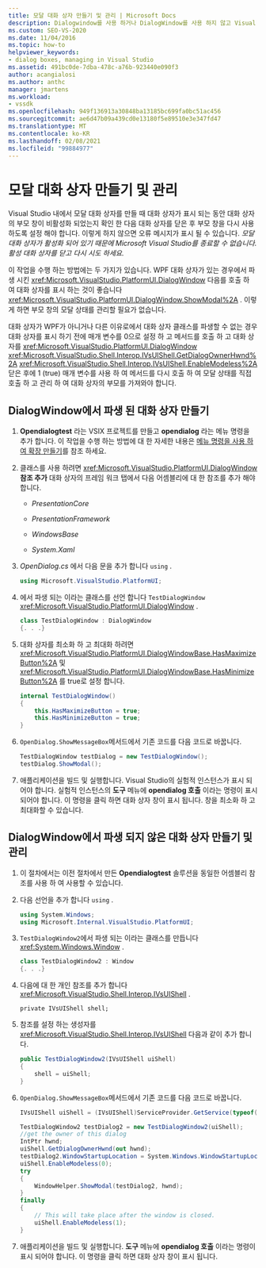```yaml
---
title: 모달 대화 상자 만들기 및 관리 | Microsoft Docs
description: Dialogwindow를 사용 하거나 DialogWindow를 사용 하지 않고 Visual Studio 내에서 모달 대화 상자를 만드는 방법에 대해 알아봅니다.
ms.custom: SEO-VS-2020
ms.date: 11/04/2016
ms.topic: how-to
helpviewer_keywords:
- dialog boxes, managing in Visual Studio
ms.assetid: 491bc0de-7dba-478c-a76b-923440e090f3
author: acangialosi
ms.author: anthc
manager: jmartens
ms.workload:
- vssdk
ms.openlocfilehash: 949f136913a30848ba13185bc699fa0bc51ac456
ms.sourcegitcommit: ae6d47b09a439cd0e13180f5e89510e3e347fd47
ms.translationtype: MT
ms.contentlocale: ko-KR
ms.lasthandoff: 02/08/2021
ms.locfileid: "99884977"
---
```

# <a name="create-and-manage-modal-dialog-boxes"></a>모달 대화 상자 만들기 및 관리
Visual Studio 내에서 모달 대화 상자를 만들 때 대화 상자가 표시 되는 동안 대화 상자의 부모 창이 비활성화 되었는지 확인 한 다음 대화 상자를 닫은 후 부모 창을 다시 사용 하도록 설정 해야 합니다. 이렇게 하지 않으면 오류 메시지가 표시 될 수 있습니다. *모달 대화 상자가 활성화 되어 있기 때문에 Microsoft Visual Studio를 종료할 수 없습니다. 활성 대화 상자를 닫고 다시 시도 하세요.*

이 작업을 수행 하는 방법에는 두 가지가 있습니다. WPF 대화 상자가 있는 경우에서 파생 시킨 <xref:Microsoft.VisualStudio.PlatformUI.DialogWindow> 다음를 호출 하 여 대화 상자를 표시 하는 것이 좋습니다 <xref:Microsoft.VisualStudio.PlatformUI.DialogWindow.ShowModal%2A> . 이렇게 하면 부모 창의 모달 상태를 관리할 필요가 없습니다.

대화 상자가 WPF가 아니거나 다른 이유로에서 대화 상자 클래스를 파생할 수 없는 경우 대화 상자를 표시 하기 전에 매개 변수를 0으로 설정 하 고 메서드를 호출 하 고 대화 상자를 <xref:Microsoft.VisualStudio.PlatformUI.DialogWindow> <xref:Microsoft.VisualStudio.Shell.Interop.IVsUIShell.GetDialogOwnerHwnd%2A> <xref:Microsoft.VisualStudio.Shell.Interop.IVsUIShell.EnableModeless%2A> 닫은 후에 1 (true) 매개 변수를 사용 하 여 메서드를 다시 호출 하 여 모달 상태를 직접 호출 하 고 관리 하 여 대화 상자의 부모를 가져와야 합니다.

## <a name="create-a-dialog-box-derived-from-dialogwindow"></a>DialogWindow에서 파생 된 대화 상자 만들기

1. **Opendialogtest** 라는 VSIX 프로젝트를 만들고 **opendialog** 라는 메뉴 명령을 추가 합니다. 이 작업을 수행 하는 방법에 대 한 자세한 내용은 [메뉴 명령을 사용 하 여 확장 만들기](../extensibility/creating-an-extension-with-a-menu-command.md)를 참조 하세요.

2. 클래스를 사용 하려면 <xref:Microsoft.VisualStudio.PlatformUI.DialogWindow> **참조 추가** 대화 상자의 프레임 워크 탭에서 다음 어셈블리에 대 한 참조를 추가 해야 합니다.

    - *PresentationCore*

    - *PresentationFramework*

    - *WindowsBase*

    - *System.Xaml*

3. *OpenDialog.cs* 에서 다음 문을 추가 합니다 `using` .

    ```csharp
    using Microsoft.VisualStudio.PlatformUI;
    ```

4. 에서 파생 되는 이라는 클래스를 선언 합니다 `TestDialogWindow` <xref:Microsoft.VisualStudio.PlatformUI.DialogWindow> .

    ```csharp
    class TestDialogWindow : DialogWindow
    {. . .}
    ```

5. 대화 상자를 최소화 하 고 최대화 하려면 <xref:Microsoft.VisualStudio.PlatformUI.DialogWindowBase.HasMaximizeButton%2A> 및 <xref:Microsoft.VisualStudio.PlatformUI.DialogWindowBase.HasMinimizeButton%2A> 를 true로 설정 합니다.

    ```csharp
    internal TestDialogWindow()
    {
        this.HasMaximizeButton = true;
        this.HasMinimizeButton = true;
    }
    ```

6. `OpenDialog.ShowMessageBox`메서드에서 기존 코드를 다음 코드로 바꿉니다.

    ```csharp
    TestDialogWindow testDialog = new TestDialogWindow();
    testDialog.ShowModal();
    ```

7. 애플리케이션을 빌드 및 실행합니다. Visual Studio의 실험적 인스턴스가 표시 되어야 합니다. 실험적 인스턴스의 **도구** 메뉴에 **opendialog 호출** 이라는 명령이 표시 되어야 합니다. 이 명령을 클릭 하면 대화 상자 창이 표시 됩니다. 창을 최소화 하 고 최대화할 수 있습니다.

## <a name="create-and-manage-a-dialog-box-not-derived-from-dialogwindow"></a>DialogWindow에서 파생 되지 않은 대화 상자 만들기 및 관리

1. 이 절차에서는 이전 절차에서 만든 **Opendialogtest** 솔루션을 동일한 어셈블리 참조를 사용 하 여 사용할 수 있습니다.

2. 다음 선언을 추가 합니다 `using` .

    ```csharp
    using System.Windows;
    using Microsoft.Internal.VisualStudio.PlatformUI;
    ```

3. `TestDialogWindow2`에서 파생 되는 이라는 클래스를 만듭니다 <xref:System.Windows.Window> .

    ```csharp
    class TestDialogWindow2 : Window
    {. . .}
    ```

4. 다음에 대 한 개인 참조를 추가 합니다 <xref:Microsoft.VisualStudio.Shell.Interop.IVsUIShell> .

    ```
    private IVsUIShell shell;
    ```

5. 참조를 설정 하는 생성자를 <xref:Microsoft.VisualStudio.Shell.Interop.IVsUIShell> 다음과 같이 추가 합니다.

    ```csharp
    public TestDialogWindow2(IVsUIShell uiShell)
    {
        shell = uiShell;
    }
    ```

6. `OpenDialog.ShowMessageBox`메서드에서 기존 코드를 다음 코드로 바꿉니다.

    ```csharp
    IVsUIShell uiShell = (IVsUIShell)ServiceProvider.GetService(typeof(SVsUIShell));

    TestDialogWindow2 testDialog2 = new TestDialogWindow2(uiShell);
    //get the owner of this dialog
    IntPtr hwnd;
    uiShell.GetDialogOwnerHwnd(out hwnd);
    testDialog2.WindowStartupLocation = System.Windows.WindowStartupLocation.CenterOwner;
    uiShell.EnableModeless(0);
    try
    {
        WindowHelper.ShowModal(testDialog2, hwnd);
    }
    finally
    {
        // This will take place after the window is closed.
        uiShell.EnableModeless(1);
    }
    ```

7. 애플리케이션을 빌드 및 실행합니다. **도구** 메뉴에 **opendialog 호출** 이라는 명령이 표시 되어야 합니다. 이 명령을 클릭 하면 대화 상자 창이 표시 됩니다.
